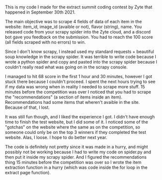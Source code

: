 This is my code I made for the extract summit coding contest by Zyte that happened in September 30th 2021.

The main objective was to scrape 4 fields of data of each item in the website: item_id, image_id (avaible or not), flavor (string), name. You released code from your scrapy spider into the Zyte cloud, and a discord bot gave you feedback on the submission. You had to reach the 100 score (all fields scraped with no errors) to win.

Since I don't know scrapy, I instead used my standard requests + beautiful soup knowledge in the scrapy spider. It was terrible to write code because I wrote a python spider and copy and pasted into the scrapy spider because I couldn't really read what was going on in the scrapy console.

I managed to hit 68 score in the first 1 hour and 30 minutes, however I got stuck there because I couldn't proceed. I spent the next hours trying to see if my data was wrong when in reality I needed to scrape more stuff. 15 minutes before the competition was over I noticed that you had to scrape the "recommendations" (a section of items inside an item). Recommendations had some items that wheren't avaible in the site. Because of that, I lost.

It was still fun though, and I liked the experience I got. I didn't have enough time to finish the test website, but I did some of it. I noticed some of the "gotchas" on the website where the same as on the competition, so someone could only be on the top 3 winners if they completed the test website. Alas, I loose. I hope to do better next year.

The code is definitely not pretty since it was made in a hurry, and might possibly not be working because I had to write my code on spider.py and then put it inside my scrapy spider. And I figured the recommendations thing 15 minutes before the competition was over so I wrote the item extraction function in a hurry (which was code inside the for loop in the extract page function).